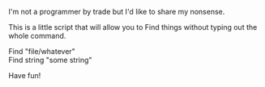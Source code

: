 I'm not a programmer by trade but I'd like to share my nonsense.

This is a little script that will allow you to Find things without typing out the whole command.

Find "file/whatever"<br>
Find string "some string"

Have fun!
